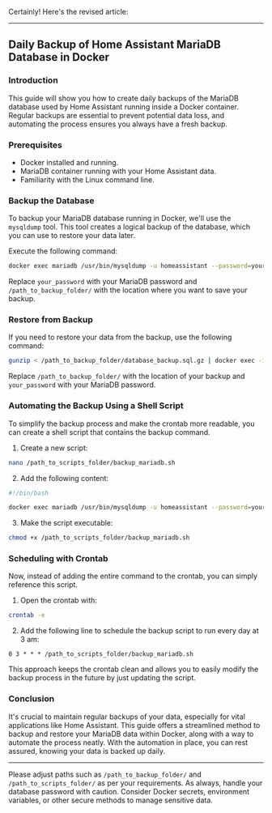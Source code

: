 Certainly! Here's the revised article:

---

## Daily Backup of Home Assistant MariaDB Database in Docker

### Introduction

This guide will show you how to create daily backups of the MariaDB database used by Home Assistant running inside a Docker container. Regular backups are essential to prevent potential data loss, and automating the process ensures you always have a fresh backup.

### Prerequisites

- Docker installed and running.
- MariaDB container running with your Home Assistant data.
- Familiarity with the Linux command line.

### Backup the Database

To backup your MariaDB database running in Docker, we'll use the `mysqldump` tool. This tool creates a logical backup of the database, which you can use to restore your data later.

Execute the following command:

```bash
docker exec mariadb /usr/bin/mysqldump -u homeassistant --password=your_password --all-databases | gzip > /path_to_backup_folder/database_backup.sql.gz
```

Replace `your_password` with your MariaDB password and `/path_to_backup_folder/` with the location where you want to save your backup.

### Restore from Backup

If you need to restore your data from the backup, use the following command:

```bash
gunzip < /path_to_backup_folder/database_backup.sql.gz | docker exec -i mariadb /usr/bin/mysql -u homeassistant --password=your_password
```

Replace `/path_to_backup_folder/` with the location of your backup and `your_password` with your MariaDB password.

### Automating the Backup Using a Shell Script

To simplify the backup process and make the crontab more readable, you can create a shell script that contains the backup command.

1. Create a new script:

```bash
nano /path_to_scripts_folder/backup_mariadb.sh
```

2. Add the following content:

```bash
#!/bin/bash

docker exec mariadb /usr/bin/mysqldump -u homeassistant --password=your_password --all-databases | gzip > /path_to_backup_folder/database_backup_$(date +\%F).sql.gz
```

3. Make the script executable:

```bash
chmod +x /path_to_scripts_folder/backup_mariadb.sh
```

### Scheduling with Crontab

Now, instead of adding the entire command to the crontab, you can simply reference this script.

1. Open the crontab with:

```bash
crontab -e
```

2. Add the following line to schedule the backup script to run every day at 3 am:

```
0 3 * * * /path_to_scripts_folder/backup_mariadb.sh
```

This approach keeps the crontab clean and allows you to easily modify the backup process in the future by just updating the script.

### Conclusion

It's crucial to maintain regular backups of your data, especially for vital applications like Home Assistant. This guide offers a streamlined method to backup and restore your MariaDB data within Docker, along with a way to automate the process neatly. With the automation in place, you can rest assured, knowing your data is backed up daily.

---

Please adjust paths such as `/path_to_backup_folder/` and `/path_to_scripts_folder/` as per your requirements. As always, handle your database password with caution. Consider Docker secrets, environment variables, or other secure methods to manage sensitive data.
